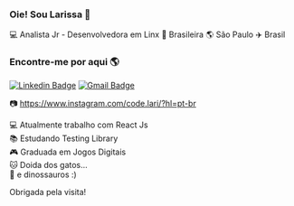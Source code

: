 ### Oie! Sou Larissa 👋

💻 Analista Jr - Desenvolvedora em Linx 🏡 Brasileira 🌎 São Paulo ✈️ Brasil

### Encontre-me por aqui 🌎

[![Linkedin Badge](https://img.shields.io/badge/-LarissaAzevedo-blue?style=flat-square&logo=Linkedin&logoColor=white&link=https://www.linkedin.com/in/larissa-santos-de-azevedo-65bb6a171)](https://www.linkedin.com/in/larissa-santos-de-azevedo-65bb6a171)
[![Gmail Badge](https://img.shields.io/badge/-lari.santosazevedo@gmail.com-c14438?style=flat-square&logo=Gmail&logoColor=white&link=mailto:lari.santosazevedo@gmail.com)](mailto:lari.santosazevedo@gmail.com)

📷 https://www.instagram.com/code.lari/?hl=pt-br <br>

💻 Atualmente trabalho com React Js<br>
📚 Estudando Testing Library<br>
🎮 Graduada em Jogos Digitais<br>
🐱 Doida dos gatos...<br>
🦖 e dinossauros :)

Obrigada pela visita!
</samp>
